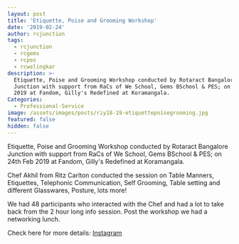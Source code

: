 ```yaml
---
layout: post
title: 'Etiquette, Poise and Grooming Workshop'
date: '2019-02-24'
author: rcjunction
tags:
  - rcjunction
  - rcgems
  - rcpes
  - rcwelingkar
description: >-
  Etiquette, Poise and Grooming Workshop conducted by Rotaract Bangalore
  Junction with support from RaCs of We School, Gems BSchool & PES; on 24th Feb
  2019 at Fandom, Gilly's Redefined at Koramangala.
Categories:
  - Professional-Service
image: /assets/images/posts/riy18-19-etiquettepoisegrooming.jpg
featured: false
hidden: false
---
```

Etiquette, Poise and Grooming Workshop conducted by Rotaract Bangalore Junction with support from RaCs of We School, Gems BSchool & PES; on 24th Feb 2019 at Fandom, Gilly's Redefined at Koramangala. 



Chef Akhil from Ritz Carlton conducted the session on Table Manners, Etiquettes, Telephonic Communication, Self Grooming, Table setting and different Glasswares, Posture, lots more!



We had 48 participants who interacted with the Chef and had a lot to take back from the 2 hour long info session. Post the workshop we had a networking lunch.



Check here for more details: <a rel="noopener noreferrer" target="_blank" href="https://www.instagram.com/p/BuT3JXWAwsD/?igshid=5943hkhpnhat">Instagram</a>
